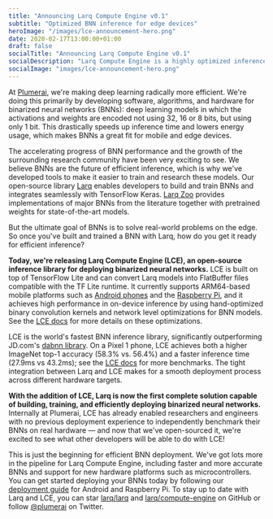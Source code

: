 ```yaml
---
title: "Announcing Larq Compute Engine v0.1"
subtitle: "Optimized BNN inference for edge devices"
heroImage: "/images/lce-announcement-hero.png"
date: 2020-02-17T13:00:00+01:00
draft: false
socialTitle: "Announcing Larq Compute Engine v0.1"
socialDescription: "Larq Compute Engine is a highly optimized inference engine for binarized neural networks."
socialImage: "images/lce-announcement-hero.png"
---
```


At [Plumerai](https://plumerai.com), we're making deep learning radically more efficient.
We're doing this primarily by developing software, algorithms, and hardware for binarized neural networks (BNNs): deep learning models in which the activations and weights are encoded not using 32, 16 or 8 bits, but using only 1 bit.
This drastically speeds up inference time and lowers energy usage, which makes BNNs a great fit for mobile and edge devices.

The accelerating progress of BNN performance and the growth of the surrounding research community have been very exciting to see.
We believe BNNs are the future of efficient inference, which is why we've developed tools to make it easier to train and research these models.
Our open-source library [Larq](https://larq.dev) enables developers to build and train BNNs and integrates seamlessly with TensorFlow Keras.
[Larq Zoo](https://docs.larq.dev/zoo) provides implementations of major BNNs from the literature together with pretrained weights for state-of-the-art models.

But the ultimate goal of BNNs is to solve real-world problems on the edge.
So once you've built and trained a BNN with Larq, how do you get it ready for efficient inference?

**Today, we're releasing Larq Compute Engine (LCE), an open-source inference library for deploying binarized neural networks.**
LCE is built on top of TensorFlow Lite and can convert Larq models into FlatBuffer files compatible with the TF Lite runtime.
It currently supports ARM64-based mobile platforms such as [Android phones](https://docs.larq.dev/compute-engine/quickstart_android/) and the [Raspberry Pi](https://docs.larq.dev/compute-engine/build_arm/), and it achieves high performance in on-device inference by using hand-optimized binary convolution kernels and network level optimizations for BNN models.
See the [LCE docs](https://docs.larq.dev/compute-engine/) for more details on these optimizations.

LCE is the world's fastest BNN inference library, significantly outperforming JD.com's [dabnn library](https://github.com/JDAI-CV/dabnn).
On a Pixel 1 phone, LCE achieves both a higher ImageNet top-1 accuracy (58.3% vs. 56.4%) and a faster inference time (27.9ms vs 43.2ms); see the [LCE docs](https://docs.larq.dev/compute-engine/) for more benchmarks.
The tight integration between Larq and LCE makes for a smooth deployment process across different hardware targets.

**With the addition of LCE, Larq is now the first complete solution capable of building, training, and efficiently deploying binarized neural networks.**
Internally at Plumerai, LCE has already enabled researchers and engineers with no previous deployment experience to independently benchmark their BNNs on real hardware — and now that we've open-sourced it, we're excited to see what other developers will be able to do with LCE!

This is just the beginning for efficient BNN deployment.
We've got lots more in the pipeline for Larq Compute Engine, including faster and more accurate BNNs and support for new hardware platforms such as microcontrollers.
You can get started deploying your BNNs today by following our [deployment guide](https://docs.larq.dev/compute-engine/#getting-started) for Android and Raspberry Pi. 
To stay up to date with Larq and LCE, you can star [larq/larq](https://github.com/larq/larq) and [larq/compute-engine](https://github.com/larq/compute-engine) on GitHub or follow [@plumerai](https://twitter.com/plumerai) on Twitter.
